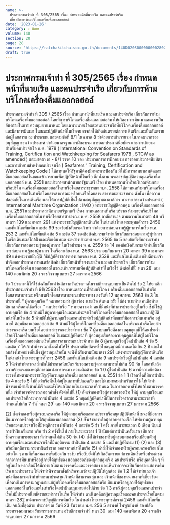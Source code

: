 ```yaml
---
name: >-
  ประกาศกรมเจ้าท่า ที่ 305/2565 เรื่อง กำหนดหน้าที่นายเรือ และคนประจำเรือ
  เกี่ยวกับการห้ามบริโภคเครื่องดื่มแอลกอฮอล์
date: '2023-01-26'
category: ง พิเศษ
volume: 140
section: 20
page: 28
source: 'https://ratchakitcha.soc.go.th/documents/140D020S0000000002802.pdf'
draft: true
---
```


# ประกาศกรมเจ้าท่า ที่ 305/2565 เรื่อง กำหนดหน้าที่นายเรือ และคนประจำเรือ เกี่ยวกับการห้ามบริโภคเครื่องดื่มแอลกอฮอล์

ประกาศกรมเจ้าท่า ที่ 305 / 2565 เรื่อง กำหนดหน้าที่นายเรือ และคนประจำเรือ เกี่ยวกับการห้ามบริโภคเครื่องดื่มแอลกอฮอล์ โดยที่การบริโภคเครื่องดื่มแอลกอฮอล์ทาให้เกิดอาการมึนเมาและอาจเป็นอันตรายในการ ควบคุมยานพาหนะ โดยเฉพาะนายเรือและคนประจาเรือที่บริโภคเครื่องดื่มแอลกอฮอล์และมีอาการมึนเมา ในขณะปฏิบัติหน้าที่ในเรือจนอาจก่อให้เกิดอันตรายต่อการเดินเรือและเป็นอันตรายต่อผู้โดยสารแ ละ ประชาชน และตามข้อที่ 8/1 ในหมวด 8 ว่าด้วยการเข้าเวรยาม ในภาคผนวกของอนุสัญญาระหว่างประเทศ ว่าด้วยมาตรฐานการฝึกอบรม การออกประกาศนียบัตร และการเข้ายามสำหรับคนประจำเรือ ค.ศ. 1978 ( International Convention on Standards of Training, Certifica tion and Watchkeeping for Seafarers 1978 , STCW as amended ) และมาตรา เอ - 8/1 วรรค 10 ของ ประมวลการการฝึกอบรม การออกประกาศนียบัตร และการเข้ายามสำหรับคนประจาเรือ ( Seafarers ’ Training, Certification and Watchkeeping Code ) ได้กาหนดให้รัฐภาคีต้องมีมาตรการป้องกัน มิให้มีการเสพยาเสพติดและดื่มแอลกอฮอล์ในขณะเข้าเวรยามเพื่อปฏิบัติหน้าที่ในเรือ อีกทั้งตาม พระราชบัญญัติควบคุมเครื่องดื่มแอลกอฮอล์ พ.ศ. 2551 และประกาศสานักนายกรัฐมนตรี เรื่อง กำหนดสถานที่หรือบริเวณห้ามขายหรือบริโภ คเครื่องดื่มแอลกอฮอล์ในท่าเรือโดยสารสาธารณะ พ.ศ. 2558 ได้กาหนดห้ามบริโภคเครื่องดื่มแอลกอฮอล์ในท่าเรือโดยสารสาธารณะ หรือบนเรือโดยสาร สาธารณะประจำทาง ดังนั้น เพื่อความปลอดภัยในการเดินเรือ และให้การปฏิบัติเป็นไปตามอนุสัญญาขององค์การ ทางทะเลระหว่างประเทศ ( International Maritime Organization : IMO ) พระราชบัญญัติควบคุม เครื่องดื่มแอลกอฮอล์ พ.ศ. 2551 และประกาศสานักนายกรัฐมนตรี เรื่อง กาหนดสถานที่หรือ บริเวณห้ามขายหรือบริโภคเครื่องดื่มแอลกอฮอล์ในท่าเรือโดยสารสาธารณะ พ.ศ. 2558 อาศัยอำนาจ ตามความในมาตรำ 46 ทวิ มาตรา 139 และมาตรา 291 แห่งพระราชบัญญัติการเดินเรือ ในน่านน้าไทย พระพุทธศักราช 2456 และที่แก้ไขเพิ่มเติม และข้อ 99 ของข้อบังคับกรมเจ้าท่า ว่าด้วยการสอบความรู้ผู้ทาการในเรือ พ.ศ. 253 2 และที่แก้ไขเพิ่มเติม ข้อ 5 และข้อ 37 ของข้อบังคับกรมเจ้าท่าเกี่ยวกับการสอบความรู้ผู้ทำการในเรือเดินทะเลใกล้ฝั่งและเรือเดินทะเล ระหว่างประเทศ พ.ศ. 2565 ข้อ 5 ของข้อบังคับกรมเจ้าท่าเกี่ยวกับการสอบความรู้ของผู้ทาการ ในเรือประมง พ.ศ. 2559 ข้อ 14 ของข้อบังคับกรมเจ้าท่าเกี่ยวกับการสอบความ รู้ของผู้ทาการ ในเรือลาเลียง พ.ศ. 2563 ประกอบกับมาตรา 20 มาตรา 39 และมาตรา 49 แห่งพระราชบัญญัติ วิธีปฏิบัติราชการทางปกครอง พ.ศ. 2539 และที่แก้ไขเพิ่มเติม อธิบดีกรมเจ้าท่าจึงออกประกาศ กาหนดข้อบังคับเกี่ยวกับหน้าที่ของนายเรือ และคนประจาเรือ เกี่ยวกับการห้ามบริโภคเครื่องดื่ม แอลกอฮอล์ในขณะเข้าเวรยามเพื่อปฏิบัติหน้าที่ในเรือไว้ ดังต่อไปนี้ ้ หนา 28 ่ เลม 140 ตอนพิเศษ 20 ง ราชกิจจานุเบกษา 27 มกราคม 2566

ข้อ 1 ประกาศนี้ให้ใช้บังคับตั้งแต่วันถัดจากวันประกาศในราชกิจจานุเบกษาเป็นต้นไป ข้อ 2 ให้ยกเลิกประกาศกรมเจ้าท่า ที่ 91/2563 เรื่อง กาหนดสถานที่ห้ามบริโภค เ ครื่องดื่มแอลกอฮอล์ในท่าเรือโดยสารสาธารณะ หรือบนเรือโดยสารสาธารณะประจาทาง ลงวันที่ 12 พฤษภาคม 2563 ข้อ 3 ในประกาศนี้ “ ผู้ควบคุมเรือ ” หมายความว่า ผู้นาร่อง นายเรือ ต้นหน สรั่ง ไต้ก๋ง นายท้าย คนถือท้าย ต้นกล หรือคนใช้เครื่อง “ คนประจำเรือ ” หมายความว่า คนที่มีหน้าที่ทำการประจำอยู่ในเรือ ซึ่งมิใช่ผู้ควบคุมเรือ ข้อ 4 ห้ามมิให้ผู้ควบคุมเรือและคนประจาเรือบริโภคเครื่องดื่มแอลกอฮอล์ในขณะปฏิบัติ หน้าที่ในเรือ ข้อ 5 ห้ามมิให้ผู้ควบคุมเรือและคนประจำเรือปฏิบัติหน้าที่ขณะที่มีอาการมึนเมาหรือ อยู่ภายใ ต้ฤทธิ์ของแอลกอฮอล์ ข้อ 6 ห้ามมิให้ผู้ใดบริโภคเครื่องดื่มแอลกอฮอล์ในบริเวณท่าเรือโดยสารสาธารณะหรือ บนเรือโดยสารสาธารณะประจำทาง ข้อ 7 ผู้ควบคุมเรือต้องควบคุมดูแลมิให้คนประจำเรือบริโภคเครื่องดื่มแอลกอฮอล์ ในขณะปฏิบัติหน้าที่ ผู้ควบคุมเรือต้องควบคุมดูแลมิให้ผู้ใดบริโภคเครื่องดื่มแอลกอฮอล์บนเรือโดยสารสาธารณะ ประจำทาง ข้อ 8 ผู้ควบคุมเรือผู้ใดฝ่าฝืนข้อ 4 ข้อ 5 และข้อ 7 ให้เจ้าท่าพิจารณาสั่งงดไม่ให้ใช้ ประกาศนียบัตรหรือใบอนุญาตมีกาหนดไม่เกิน 2 ปี และไม่ลบล้างโทษอย่างอื่นซึ่ง ผู้ควบคุมเรือนั้น จะพึงได้รับตามนัยมาตรา 291 แห่งพระราชบัญญัติการเดินเรือในน่านน้าไทย พระพุทธศักราช 2456 และที่แก้ไขเพิ่มเติม ข้อ 9 คนประจำเรือผู้ใดฝ่าฝืนข้อ 4 และข้อ 5 ให้เจ้าท่าพิจารณาสั่งพักใช้ประกาศนียบัตร รับรองความรู้ความสามารถไม่เกิน 90 วัน โดยคานึงถึงความร้ายแรงของพฤติการณ์แห่งการกระทา ความผิดด้วย ข้อ 1 0 ผู้ใดฝ่าฝืนข้อ 6 อาจมีความผิดต้องระวางโทษตามพระราชบัญญัติควบคุมเครื่องดื่ม แอลกอฮอล์ พ.ศ. 2551 ข้อ 1 1 เรือลาใดที่มีการฝ่าฝืนข้อ 4 และข้อ 5 ให้ถือว่าเรือนั้นไม่อยู่ในสภาพที่ปลอดภัย และไม่เหมาะสมสำหรับการใช้ ให้เจ้าท่าพิจารณามีคำสั่งห้ามใช้เรือและสั่งให้แก้ไขภายในระยะเวลาที่กำหนด ในการออกคาสั่งให้แก้ไขตามวรรคหนึ่ง เจ้าท่าอาจพิจารณาออกคำสั่ง ดังต่อไปนี้ (1) สั่งเจ้าของหรือผู้ครอบครองเรือ ให้ผู้ ควบคุมเรือและคนประจาเรือที่กระทาการฝ่าฝืนข้อ 4 และข้อ 5 หยุดปฏิบัติหน้าที่เป็นการชั่วคราวตามระยะเวลาที่กำหนดไม่เกิน 7 วัน ้ หนา 29 ่ เลม 140 ตอนพิเศษ 20 ง ราชกิจจานุเบกษา 27 มกราคม 2566

(2) สั่งเจ้าของหรือผู้ครอบครองเรือ ให้ผู้ควบคุมเรือและคนประจาเรือหยุดปฏิบัติหน้าที่ ขณะที่มีอาการมึนเมาจากหรืออยู่ภายใต้ฤทธิ์ของแอลกอฮอล์ (3) สั่งเจ้าของหรือผู้ครอบครองเรือ ให้พักงานผู้ควบคุมเรือและคนประจาเรือที่มีพฤติกรรม ฝ่าฝืนข้อ 4 และข้อ 5 ซ้า 1 ครั้ง ภายในระยะเวลา 6 เดือน นับแต่การฝ่าฝืนครั้งแรก หรือ ซ้า 2 ครั้งขึ้นไป ภายในระยะเวลา 1 ปี นับแต่การฝ่าฝืนครั้งแรก เป็นการชั่วคราวตามระยะเวลา ที่กำหนดไม่เกิน 30 วัน (4) สั่งให้เจ้าของหรือผู้ครอบครองเรือเปลี่ยนตัวผู้ควบคุมเรือและคนประจาเรือที่มีพฤติกรรม ฝ่าฝืนข้อ 4 และข้อ 5 และไม่ปฏิบัติตาม (1) (2) และ (3) หรือมีพฤติกรรมกระทาผิดซ้าซาก ออกจากหน้าที่ในเรือ (5) คำสั่งให้เจ้าของหรือผู้ครอบครองเรือแก้ไขอย่างใด ๆ ตามที่เห็นสมควรเพื่อป้องกัน ระงับ หรือยับยั้งมิให้เกิดอันตรายแก่การเดินเรือหรือประชาชน จากอาการมึนเมาหรืออยู่ภายใต้ฤทธิ์ของ แอลกอฮอล์ของผู้ควบคุมเรื อ คนประจำเรือ หรือบุคคลใด ๆ ที่อยู่ในเรือ หากเรือมิได้มีการแก้ไขตามวรรคหนึ่งและวรรคสอง และเห็นว่าอาจจะเป็นอันตรายแก่การเดินเรือ และประชาชน ให้เจ้าท่าพิจารณาสั่งกักเรือจนกว่าจะปฏิบัติให้ถูกต้อง ข้อ 1 2 ให้เจ้าท่าและเจ้าหน้าที่ของกรมเจ้าท่าพิจารณาประสานเจ้าหน้าที่สาธารณสุข และ เจ้าหน้าที่ของหน่วยงานที่เกี่ยวข้อง เพื่อดาเนินการตามกฎหมายแก่ผู้บริโภคเครื่องดื่มแอลกอฮอล์หรือ มึนเมาหรืออยู่ภายใต้ฤทธิ์ของแอลกอฮอล์ในเรือและในท่าเรือโดยฝ่าฝืนกฎหมายต่อไปด้วย ข้อ 1 3 กรณีผู้ควบคุมเรือและคนประจำเรือไม่มีประกาศนียบัตรขณะทำการในเรือ ให้เจ้าท่า ดาเนินคดีแก่ผู้ควบคุมเรือและคนประจาเรือนั้นตามมาตรา 282 แห่งพระราชบัญญัติการเดินเรือ ในน่านน้าไทย พระพุทธศักราช 2456 และที่แก้ไขเพิ่มเติม จนถึงที่สุดด้วย ประกาศ ณ วันที่ 23 ธันวาคม พ.ศ. 256 5 สรพงศ์ ไพฑูรย์พงษ์ รองปลัดกระทรวงคมนาคม รักษาราชการแทน อธิบดีกรมเจ้าท่า ้ หนา 30 ่ เลม 140 ตอนพิเศษ 20 ง ราชกิจจานุเบกษา 27 มกราคม 2566
